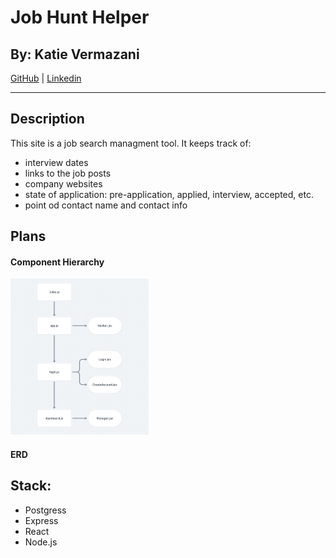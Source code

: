 # Job Hunt Helper
## By: Katie Vermazani
[GitHub](https://github.com/moomoomewmew) | [Linkedin](https://www.linkedin.com/in/user02387456/)
***


## Description
This site is a job search managment tool. It keeps track of:
* interview dates
* links to the job posts
* company websites
* state of application: pre-application, applied, interview, accepted, etc.
* point od contact name and contact info


## Plans

#### Component Hierarchy
<img height="250" src="./CHD.png" alt="component hierarchy diagram">


#### ERD

## Stack:
* Postgress
* Express
* React
* Node.js

